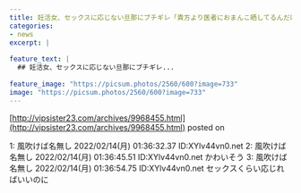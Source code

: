 ```yaml
---
title: 妊活女、セックスに応じない旦那にブチギレ「貴方より医者におまんこ晒してるんだけど」
categories:
- news
excerpt: |
  
feature_text: |
  ## 妊活女、セックスに応じない旦那にブチギレ...
  
feature_image: "https://picsum.photos/2560/600?image=733"
image: "https://picsum.photos/2560/600?image=733"
---
```


[http://vipsister23.com/archives/9968455.html](http://vipsister23.com/archives/9968455.html)
posted on 

<!--more-->

1: 風吹けば名無し 2022/02/14(月) 01:36:32.37 ID:XYlv44vn0.net 2: 風吹けば名無し 2022/02/14(月) 01:36:45.51 ID:XYlv44vn0.net かわいそう 3: 風吹けば名無し 2022/02/14(月) 01:36:54.75 ID:XYlv44vn0.net セックスくらい応じればいいのに
